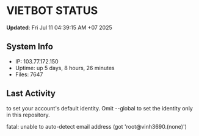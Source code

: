 # VIETBOT STATUS
**Updated**: Fri Jul 11 04:39:15 AM +07 2025

## System Info
- IP: 103.77.172.150
- Uptime: up 5 days, 8 hours, 26 minutes
- Files: 7647

## Last Activity

to set your account's default identity.
Omit --global to set the identity only in this repository.

fatal: unable to auto-detect email address (got 'root@vinh3690.(none)')
